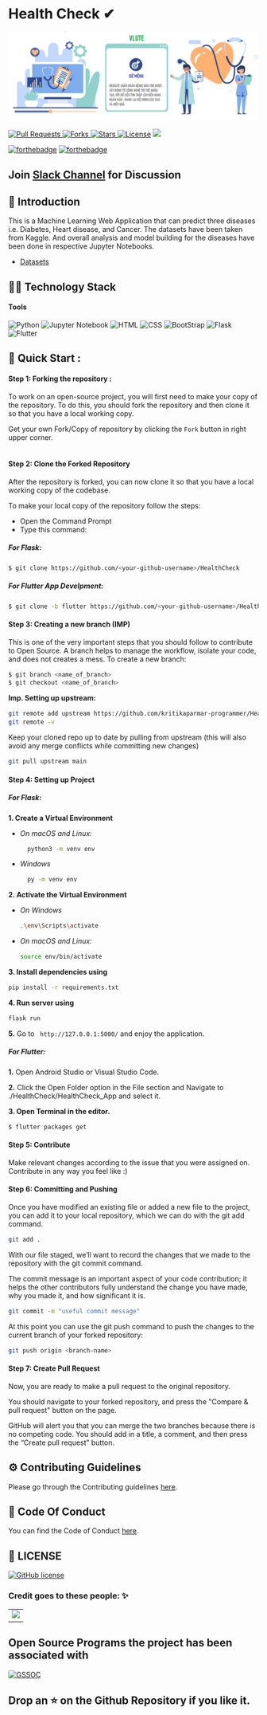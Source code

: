 # Health Check ✔

<p align="center">
  <a href="https://github.com/kritikaparmar-programmer/HealthCheck">
    <img src="https://github.com/kritikaparmar-programmer/HealthCheck/blob/main/static/bg_healthcheck.png" alt="image" >


![Pull Requests](https://img.shields.io/github/issues-pr/kritikaparmar-programmer/HealthCheck)
![Forks](https://img.shields.io/github/forks/kritikaparmar-programmer/HealthCheck)
![Stars](https://img.shields.io/github/stars/kritikaparmar-programmer/HealthCheck)
[![License](https://img.shields.io/github/license/kritikaparmar-programmer/HealthCheck)](https://github.com/kritikaparmar-programmer/HealthCheck)
![](https://img.shields.io/github/repo-size/kritikaparmar-programmer/HealthCheck.svg?label=Repo%20size&style=flat-square)&nbsp;

  </a>

[![forthebadge](https://forthebadge.com/images/badges/built-with-love.svg)](https://forthebadge.com)
[![forthebadge](https://forthebadge.com/images/badges/made-with-python.svg)](https://forthebadge.com)

<p align="center"><h2>Join <a href="https://join.slack.com/t/newworkspace-bzg8318/shared_invite/zt-mkgixmly-GFjx2bFPetz837_V24h_1Q">Slack Channel</a> for Discussion</h2></p>

## 👀 Introduction

This is a Machine Learning Web Application that can predict three diseases i.e. Diabetes, Heart disease, and Cancer. The datasets have been taken from Kaggle. And overall analysis and model building for the diseases have been done in respective Jupyter Notebooks.

- [Datasets](https://github.com/kritikaparmar-programmer/HealthCheck/tree/main/Datasets)

## 👩‍💻 Technology Stack

#### **Tools**

<img alt="Python" src="https://img.shields.io/badge/Python-3776AB?style=for-the-badge&logo=python&logoColor=white"/> 
<img alt="Jupyter Notebook" src="https://img.shields.io/badge/Jupyter-F37626.svg?&style=for-the-badge&logo=Jupyter&logoColor=white"/> 
<img alt="HTML" src="https://img.shields.io/badge/HTML-239120?style=for-the-badge&logo=html5&logoColor=white"/> 
<img alt="CSS" src="https://img.shields.io/badge/CSS-239120?&style=for-the-badge&logo=css3&logoColor=white"/> 
<img alt="BootStrap" src="https://img.shields.io/badge/Bootstrap-563D7C?style=for-the-badge&logo=bootstrap&logoColor=white"/> 
<img alt="Flask" src="https://img.shields.io/badge/Flask-000000?style=for-the-badge&logo=flask&logoColor=white"/> 
<img alt="Flutter" src="https://img.shields.io/badge/Flutter-02569B?style=for-the-badge&logo=flutter&logoColor=white"/> 


## 🚀 Quick Start :

#### Step 1: Forking the repository :

To work on an open-source project, you will first need to make your copy of the repository. To do this, you should fork the repository and then clone it so that you have a local working copy.

Get your own Fork/Copy of repository by clicking the `Fork` button in right upper corner.<br><br>

#### Step 2: Clone the Forked Repository

After the repository is forked, you can now clone it so that you have a local working copy of the codebase.

To make your local copy of the repository follow the steps:
- Open the Command Prompt
- Type this command:
  
##### For Flask:
```bash
$ git clone https://github.com/<your-github-username>/HealthCheck
```
##### For Flutter App Develpment:
```bash
$ git clone -b flutter https://github.com/<your-github-username>/HealthCheck
```

#### Step 3: Creating a new branch (IMP)
This is one of the very important steps that you should follow to contribute to Open Source. A branch helps to manage the workflow, isolate your code, and does not creates a mess. To create a new branch:
  
```bash
$ git branch <name_of_branch>
$ git checkout <name_of_branch>
```

**Imp. Setting up upstream:**
```bash
git remote add upstream https://github.com/kritikaparmar-programmer/HealthCheck
git remote -v
```
Keep your cloned repo up to date by pulling from upstream (this will also avoid any merge conflicts while committing new changes)
```bash
git pull upstream main
```

#### Step 4: Setting up Project

##### For Flask:
**1. Create a Virtual Environment**

- *On macOS and Linux:*
  ```bash
    python3 -m venv env
  ```
- *Windows*
  ```bash
    py -m venv env
  ````

**2. Activate the Virtual Environment**
  - *On Windows*
    ```bash
    .\env\Scripts\activate
    ```
  - *On macOS and Linux:*
    ```bash
    source env/bin/activate
    ```

**3. Install dependencies using**
```bash
pip install -r requirements.txt
```

**4. Run server using**

```bash
flask run
```

**5.** Go to ` http://127.0.0.1:5000/` and enjoy the application.

##### For Flutter:
**1.** Open Android Studio or Visual Studio Code.

**2.** Click the Open Folder option in the File section and Navigate to ./HealthCheck/HealthCheck_App and select it.

**3. Open Terminal in the editor.**

```bash
$ flutter packages get
```

#### Step 5: Contribute
Make relevant changes according to the issue that you were assigned on. Contribute in any way you feel like :)

#### Step 6: Committing and Pushing
Once you have modified an existing file or added a new file to the project, you can add it to your local repository, which we can do with the git add command.

```bash
git add .
```
With our file staged, we’ll want to record the changes that we made to the repository with the git commit command.

The commit message is an important aspect of your code contribution; it helps the other contributors fully understand the change you have made, why you made it, and how significant it is.

```bash
git commit -m "useful commit message"
```

At this point you can use the git push command to push the changes to the current branch of your forked repository:

```bash
git push origin <branch-name>
```

#### Step 7: Create Pull Request
Now, you are ready to make a pull request to the original repository.

You should navigate to your forked repository, and press the "Compare & pull request" button on the page.

GitHub will alert you that you can merge the two branches because there is no competing code. You should add in a title, a comment, and then press the “Create pull request” button.

## ⚙ Contributing Guidelines
Please go through the Contributing guidelines <a href="https://github.com/kritikaparmar-programmer/HealthCheck/blob/main/CONTRIBUTING.md">here</a>.
## 📖 Code Of Conduct
You can find the Code of Conduct <a href="https://github.com/kritikaparmar-programmer/HealthCheck/blob/main/CODE_OF_CONDUCT.md">here</a>.


## 📜 LICENSE

[![GitHub license](https://img.shields.io/github/license/kritikaparmar-programmer/HealthCheck?logo=github)](https://github.com/kritikaparmar-programmer/HealthCheck/blob/main/LICENSE)

### Credit goes to these people: ✨

<table>
	<tr>
		<td>
			<a href="https://github.com/kritikaparmar-programmer/HealthCheck/graphs/contributors">
  <img src="https://contrib.rocks/image?repo=kritikaparmar-programmer/HealthCheck" />
</a>
		</td>
	</tr>
</table>

## Open Source Programs the project has been associated with
[![GSSOC](https://gssoc.girlscript.tech/images/favicon/favicon.png)](https://gssoc.girlscript.tech/)


## Drop an ⭐ on the Github Repository if you like it.<br><br>


